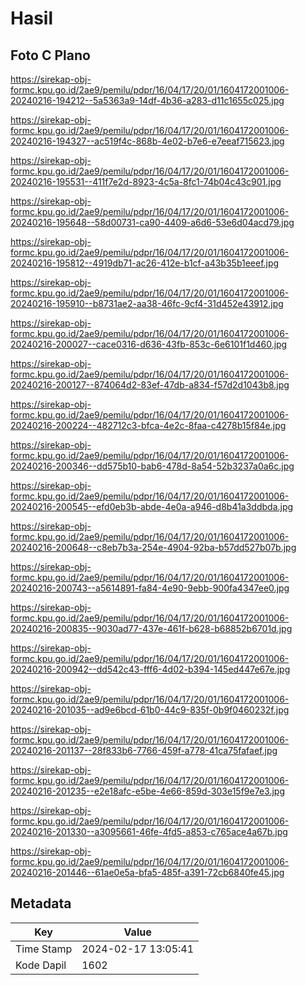 # Hasil

## Foto C Plano

https://sirekap-obj-formc.kpu.go.id/2ae9/pemilu/pdpr/16/04/17/20/01/1604172001006-20240216-194212--5a5363a9-14df-4b36-a283-d11c1655c025.jpg

https://sirekap-obj-formc.kpu.go.id/2ae9/pemilu/pdpr/16/04/17/20/01/1604172001006-20240216-194327--ac519f4c-868b-4e02-b7e6-e7eeaf715623.jpg

https://sirekap-obj-formc.kpu.go.id/2ae9/pemilu/pdpr/16/04/17/20/01/1604172001006-20240216-195531--411f7e2d-8923-4c5a-8fc1-74b04c43c901.jpg

https://sirekap-obj-formc.kpu.go.id/2ae9/pemilu/pdpr/16/04/17/20/01/1604172001006-20240216-195648--58d00731-ca90-4409-a6d6-53e6d04acd79.jpg

https://sirekap-obj-formc.kpu.go.id/2ae9/pemilu/pdpr/16/04/17/20/01/1604172001006-20240216-195812--4919db71-ac26-412e-b1cf-a43b35b1eeef.jpg

https://sirekap-obj-formc.kpu.go.id/2ae9/pemilu/pdpr/16/04/17/20/01/1604172001006-20240216-195910--b8731ae2-aa38-46fc-9cf4-31d452e43912.jpg

https://sirekap-obj-formc.kpu.go.id/2ae9/pemilu/pdpr/16/04/17/20/01/1604172001006-20240216-200027--cace0316-d636-43fb-853c-6e6101f1d460.jpg

https://sirekap-obj-formc.kpu.go.id/2ae9/pemilu/pdpr/16/04/17/20/01/1604172001006-20240216-200127--874064d2-83ef-47db-a834-f57d2d1043b8.jpg

https://sirekap-obj-formc.kpu.go.id/2ae9/pemilu/pdpr/16/04/17/20/01/1604172001006-20240216-200224--482712c3-bfca-4e2c-8faa-c4278b15f84e.jpg

https://sirekap-obj-formc.kpu.go.id/2ae9/pemilu/pdpr/16/04/17/20/01/1604172001006-20240216-200346--dd575b10-bab6-478d-8a54-52b3237a0a6c.jpg

https://sirekap-obj-formc.kpu.go.id/2ae9/pemilu/pdpr/16/04/17/20/01/1604172001006-20240216-200545--efd0eb3b-abde-4e0a-a946-d8b41a3ddbda.jpg

https://sirekap-obj-formc.kpu.go.id/2ae9/pemilu/pdpr/16/04/17/20/01/1604172001006-20240216-200648--c8eb7b3a-254e-4904-92ba-b57dd527b07b.jpg

https://sirekap-obj-formc.kpu.go.id/2ae9/pemilu/pdpr/16/04/17/20/01/1604172001006-20240216-200743--a5614891-fa84-4e90-9ebb-900fa4347ee0.jpg

https://sirekap-obj-formc.kpu.go.id/2ae9/pemilu/pdpr/16/04/17/20/01/1604172001006-20240216-200835--9030ad77-437e-461f-b628-b68852b6701d.jpg

https://sirekap-obj-formc.kpu.go.id/2ae9/pemilu/pdpr/16/04/17/20/01/1604172001006-20240216-200942--dd542c43-fff6-4d02-b394-145ed447e67e.jpg

https://sirekap-obj-formc.kpu.go.id/2ae9/pemilu/pdpr/16/04/17/20/01/1604172001006-20240216-201035--ad9e6bcd-61b0-44c9-835f-0b9f0460232f.jpg

https://sirekap-obj-formc.kpu.go.id/2ae9/pemilu/pdpr/16/04/17/20/01/1604172001006-20240216-201137--28f833b6-7766-459f-a778-41ca75fafaef.jpg

https://sirekap-obj-formc.kpu.go.id/2ae9/pemilu/pdpr/16/04/17/20/01/1604172001006-20240216-201235--e2e18afc-e5be-4e66-859d-303e15f9e7e3.jpg

https://sirekap-obj-formc.kpu.go.id/2ae9/pemilu/pdpr/16/04/17/20/01/1604172001006-20240216-201330--a3095661-46fe-4fd5-a853-c765ace4a67b.jpg

https://sirekap-obj-formc.kpu.go.id/2ae9/pemilu/pdpr/16/04/17/20/01/1604172001006-20240216-201446--61ae0e5a-bfa5-485f-a391-72cb6840fe45.jpg


## Metadata

| Key        | Value               |
| ---------- | ------------------- |
| Time Stamp | 2024-02-17 13:05:41 |
| Kode Dapil | 1602                |



